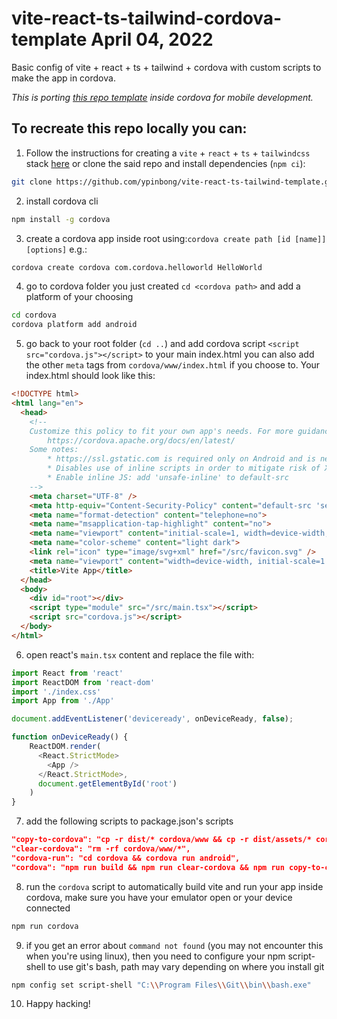 # vite-react-ts-tailwind-cordova-template April 04, 2022
Basic config of vite + react + ts + tailwind + cordova with custom scripts to make the app in cordova.

*This is porting [this repo template](https://github.com/ypinbong/vite-react-ts-tailwind-template) inside cordova for mobile development.*

To recreate this repo locally you can:
-

1. Follow the instructions for creating a `vite` + `react` + `ts` + `tailwindcss` stack [here](https://github.com/ypinbong/vite-react-ts-tailwind-template) or clone the said repo and install dependencies (`npm ci`):
```sh
git clone https://github.com/ypinbong/vite-react-ts-tailwind-template.git
```
2. install cordova cli
```sh
npm install -g cordova
```
3. create a cordova app inside root using:`cordova create path [id [name]] [options]` e.g.:
```sh
cordova create cordova com.cordova.helloworld HelloWorld
```
4. go to cordova folder you just created `cd <cordova path>` and add a platform of your choosing 
```sh
cd cordova
cordova platform add android
```
5. go back to your root folder (`cd ..`) and add cordova script `<script src="cordova.js"></script>` to your main index.html you can also add the other `meta` tags from `cordova/www/index.html` if you choose to. Your index.html should look like this:
```html
<!DOCTYPE html>
<html lang="en">
  <head>
    <!--
    Customize this policy to fit your own app's needs. For more guidance, please refer to the docs:
        https://cordova.apache.org/docs/en/latest/
    Some notes:
        * https://ssl.gstatic.com is required only on Android and is needed for TalkBack to function properly
        * Disables use of inline scripts in order to mitigate risk of XSS vulnerabilities. To change this:
        * Enable inline JS: add 'unsafe-inline' to default-src
    -->
    <meta charset="UTF-8" />
    <meta http-equiv="Content-Security-Policy" content="default-src 'self' data: https://ssl.gstatic.com 'unsafe-eval'; style-src 'self' 'unsafe-inline'; media-src *; img-src 'self' data: content:;">
    <meta name="format-detection" content="telephone=no">
    <meta name="msapplication-tap-highlight" content="no">
    <meta name="viewport" content="initial-scale=1, width=device-width, viewport-fit=cover">
    <meta name="color-scheme" content="light dark">
    <link rel="icon" type="image/svg+xml" href="/src/favicon.svg" />
    <meta name="viewport" content="width=device-width, initial-scale=1.0" />
    <title>Vite App</title>
  </head>
  <body>
    <div id="root"></div>
    <script type="module" src="/src/main.tsx"></script>
    <script src="cordova.js"></script>
  </body>
</html>
 ```
6. open react's `main.tsx` content and replace the file with:
```js
import React from 'react'
import ReactDOM from 'react-dom'
import './index.css'
import App from './App'

document.addEventListener('deviceready', onDeviceReady, false);

function onDeviceReady() {
    ReactDOM.render(
      <React.StrictMode>
        <App />
      </React.StrictMode>,
      document.getElementById('root')
    )
}
```
7. add the following scripts to package.json's scripts
```json
"copy-to-cordova": "cp -r dist/* cordova/www && cp -r dist/assets/* cordova/www/assets && rm -rf dist",
"clear-cordova": "rm -rf cordova/www/*",
"cordova-run": "cd cordova && cordova run android",
"cordova": "npm run build && npm run clear-cordova && npm run copy-to-cordova && npm run cordova-run",
```
8. run the `cordova` script to automatically build vite and run your app inside cordova, make sure you have your emulator open or your device connected
```sh
npm run cordova
```
9. if you get an error about `command not found` (you may not encounter this when you're using linux), then you need to configure your npm script-shell to use git's bash, path may vary depending on where you install git
```sh
npm config set script-shell "C:\\Program Files\\Git\\bin\\bash.exe"
```
10. Happy hacking!
